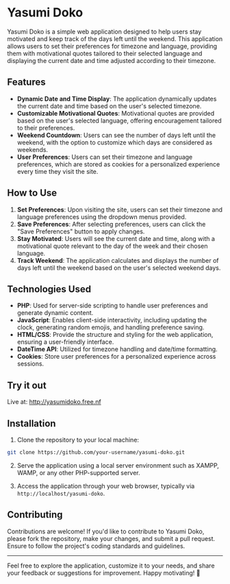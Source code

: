 # Yasumi Doko

Yasumi Doko is a simple web application designed to help users stay motivated and keep track of the days left until the weekend. This application allows users to set their preferences for timezone and language, providing them with motivational quotes tailored to their selected language and displaying the current date and time adjusted according to their timezone.

## Features

- **Dynamic Date and Time Display**: The application dynamically updates the current date and time based on the user's selected timezone.
- **Customizable Motivational Quotes**: Motivational quotes are provided based on the user's selected language, offering encouragement tailored to their preferences.
- **Weekend Countdown**: Users can see the number of days left until the weekend, with the option to customize which days are considered as weekends.
- **User Preferences**: Users can set their timezone and language preferences, which are stored as cookies for a personalized experience every time they visit the site.

## How to Use

1. **Set Preferences**: Upon visiting the site, users can set their timezone and language preferences using the dropdown menus provided.
2. **Save Preferences**: After selecting preferences, users can click the "Save Preferences" button to apply changes.
3. **Stay Motivated**: Users will see the current date and time, along with a motivational quote relevant to the day of the week and their chosen language.
4. **Track Weekend**: The application calculates and displays the number of days left until the weekend based on the user's selected weekend days.

## Technologies Used

- **PHP**: Used for server-side scripting to handle user preferences and generate dynamic content.
- **JavaScript**: Enables client-side interactivity, including updating the clock, generating random emojis, and handling preference saving.
- **HTML/CSS**: Provide the structure and styling for the web application, ensuring a user-friendly interface.
- **DateTime API**: Utilized for timezone handling and date/time formatting.
- **Cookies**: Store user preferences for a personalized experience across sessions.

## Try it out

Live at: http://yasumidoko.free.nf

## Installation

1. Clone the repository to your local machine:

```bash
git clone https://github.com/your-username/yasumi-doko.git
```

2. Serve the application using a local server environment such as XAMPP, WAMP, or any other PHP-supported server.

3. Access the application through your web browser, typically via `http://localhost/yasumi-doko`.

## Contributing

Contributions are welcome! If you'd like to contribute to Yasumi Doko, please fork the repository, make your changes, and submit a pull request. Ensure to follow the project's coding standards and guidelines.

---

Feel free to explore the application, customize it to your needs, and share your feedback or suggestions for improvement. Happy motivating! 🚀
